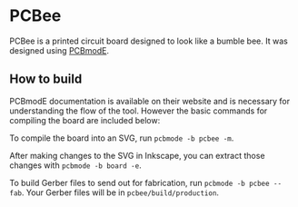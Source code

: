 # PCBee #

PCBee is a printed circuit board designed to look like a bumble bee.
It was designed using [PCBmodE](https://pcbmode.com).

## How to build ##

PCBmodE documentation is available on their website and is necessary for understanding the flow of the tool.
However the basic commands for compiling the board are included below:

To compile the board into an SVG, run `pcbmode -b pcbee -m`.

After making changes to the SVG in Inkscape, you can extract those changes with 
`pcbmode -b board -e`.

To build Gerber files to send out for fabrication, run `pcbmode -b pcbee --fab`.
Your Gerber files will be in `pcbee/build/production`.